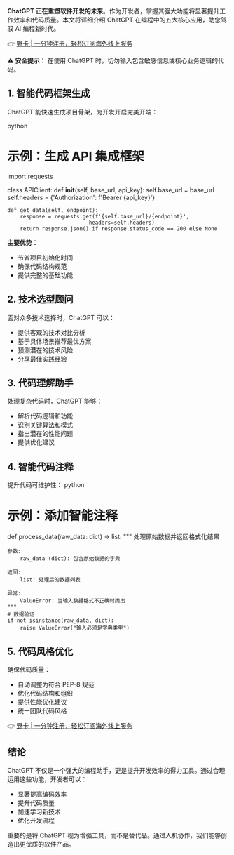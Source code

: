 **ChatGPT 正在重塑软件开发的未来**。作为开发者，掌握其强大功能将显著提升工作效率和代码质量。本文将详细介绍 ChatGPT 在编程中的五大核心应用，助您驾驭 AI 编程新时代。

👉 [野卡 | 一分钟注册，轻松订阅海外线上服务](https://bit.ly/bewildcard)

**⚠️ 安全提示：** 在使用 ChatGPT 时，切勿输入包含敏感信息或核心业务逻辑的代码。

## 1. 智能代码框架生成

ChatGPT 能快速生成项目骨架，为开发开启完美开端：

python
# 示例：生成 API 集成框架
import requests

class APIClient:
    def __init__(self, base_url, api_key):
        self.base_url = base_url
        self.headers = {'Authorization': f'Bearer {api_key}'}
    
    def get_data(self, endpoint):
        response = requests.get(f'{self.base_url}/{endpoint}', 
                              headers=self.headers)
        return response.json() if response.status_code == 200 else None


**主要优势：**
- 节省项目初始化时间
- 确保代码结构规范
- 提供完整的基础功能

## 2. 技术选型顾问

面对众多技术选择时，ChatGPT 可以：
- 提供客观的技术对比分析
- 基于具体场景推荐最优方案
- 预测潜在的技术风险
- 分享最佳实践经验

## 3. 代码理解助手

处理复杂代码时，ChatGPT 能够：
- 解析代码逻辑和功能
- 识别关键算法和模式
- 指出潜在的性能问题
- 提供优化建议

## 4. 智能代码注释

提升代码可维护性：
python
# 示例：添加智能注释
def process_data(raw_data: dict) -> list:
    """
    处理原始数据并返回格式化结果
    
    参数:
        raw_data (dict): 包含原始数据的字典
    
    返回:
        list: 处理后的数据列表
    
    异常:
        ValueError: 当输入数据格式不正确时抛出
    """
    # 数据验证
    if not isinstance(raw_data, dict):
        raise ValueError("输入必须是字典类型")


## 5. 代码风格优化

确保代码质量：
- 自动调整为符合 PEP-8 规范
- 优化代码结构和组织
- 提供性能优化建议
- 统一团队代码风格

👉 [野卡 | 一分钟注册，轻松订阅海外线上服务](https://bit.ly/bewildcard)

## 结论

ChatGPT 不仅是一个强大的编程助手，更是提升开发效率的得力工具。通过合理运用这些功能，开发者可以：
- 显著提高编码效率
- 提升代码质量
- 加速学习新技术
- 优化开发流程

重要的是将 ChatGPT 视为增强工具，而不是替代品。通过人机协作，我们能够创造出更优质的软件产品。